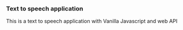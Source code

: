 
### Text to speech application

This is a text to speech application with Vanilla Javascript and web API